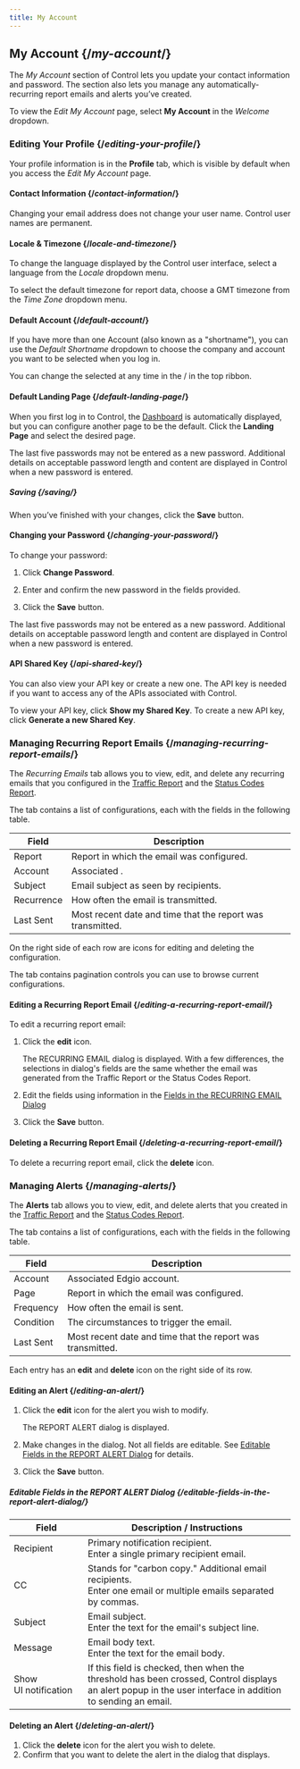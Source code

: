 ```yaml
---
title: My Account
---
```


## My Account  {/*my-account*/}

The *My Account* section of Control lets you update your contact information and password. The section also lets you manage any automatically-recurring report emails and alerts you’ve created.

To view the *Edit My Account* page, select **My Account** in the *Welcome* dropdown.

### Editing Your Profile  {/*editing-your-profile*/}

Your profile information is in the **Profile** tab, which is visible by default when you access the *Edit My Account* page.

#### Contact Information  {/*contact-information*/}

<Callout type="info">Changing your email address does not change your user name. Control user names are permanent.</Callout>

#### Locale & Timezone  {/*locale-and-timezone*/}

To change the language displayed by the Control user interface, select a language from the *Locale* dropdown menu.

To select the default timezone for report data, choose a GMT timezone from the *Time Zone* dropdown menu.

#### Default Account  {/*default-account*/}

If you have more than one Account (also known as a "shortname"), you can use the *Default Shortname* dropdown to choose the company and account you want to be selected when you log in.

<Callout type="info">You can change the selected at any time in the / in the top ribbon.</Callout>

#### Default Landing Page  {/*default-landing-page*/}

When you first log in to Control, the [Dashboard](/delivery/control/support_tools/dashboard) is automatically displayed, but you can configure another page to be the default. Click the **Landing Page** and select the desired page.

<Callout type="info">The last five passwords may not be entered as a new password. Additional details on acceptable password length and content are displayed in Control when a new password is entered.</Callout>

##### Saving  {/*saving*/}

When you’ve finished with your changes, click the **Save** button.

#### Changing your Password  {/*changing-your-password*/}

To change your password:

1.  Click **Change Password**.

2.  Enter and confirm the new password in the fields provided.

3.  Click the **Save** button.

<Callout type="info">The last five passwords may not be entered as a new password. Additional details on acceptable password length and content are displayed in Control when a new password is entered.</Callout>

#### API Shared Key  {/*api-shared-key*/}

You can also view your API key or create a new one. The API key is needed if you want to access any of the APIs associated with Control.

To view your API key, click **Show my Shared Key**. To create a new API key, click **Generate a new Shared Key**.

### Managing Recurring Report Emails  {/*managing-recurring-report-emails*/}

The *Recurring Emails* tab allows you to view, edit, and delete any recurring emails that you configured in the [Traffic Report](/delivery/control/reports/traffic/traffic) and the [Status Codes Report](/delivery/control/reports/content/status_codes).

The tab contains a list of configurations, each with the fields in the following table.

| Field | Description |
| --- | --- |
| Report | Report in which the email was configured. |
| Account | Associated . |
| Subject | Email subject as seen by recipients. |
| Recurrence | How often the email is transmitted. |
| Last Sent | Most recent date and time that the report was transmitted. |

On the right side of each row are icons for editing and deleting the configuration.

The tab contains pagination controls you can use to browse current configurations.

#### Editing a Recurring Report Email {/*editing-a-recurring-report-email*/}

To edit a recurring report email:

1.  Click the **edit** icon.

    The RECURRING EMAIL dialog is displayed. With a few differences, the selections in dialog's fields are the same whether the email was generated from the Traffic Report or the Status Codes Report.

2.  Edit the fields using information in the [Fields in the RECURRING EMAIL Dialog](/delivery/control/reports/general_information/general_information#fields-in-the-recurring-email-dialog)

3.  Click the **Save** button.


#### Deleting a Recurring Report Email {/*deleting-a-recurring-report-email*/}

To delete a recurring report email, click the **delete** icon.

### Managing Alerts  {/*managing-alerts*/}

The **Alerts** tab allows you to view, edit, and delete alerts that you created in the [Traffic Report](/delivery/control/reports/traffic/traffic) and the [Status Codes Report](/delivery/control/reports/content/status_codes).

The tab contains a list of configurations, each with the fields in the following table.

| Field | Description |
| --- | --- |
| Account | Associated Edgio account. |
| Page | Report in which the email was configured. |
| Frequency | How often the email is sent. |
| Condition | The circumstances to trigger the email. |
| Last Sent | Most recent date and time that the report was transmitted. |

Each entry has an **edit** and **delete** icon on the right side of its row.

#### Editing an Alert {/*editing-an-alert*/}

1.  Click the **edit** icon for the alert you wish to modify.

    The REPORT ALERT dialog is displayed.

2.  Make changes in the dialog. Not all fields are editable. See [Editable Fields in the REPORT ALERT Dialog](#editable-fields-in-the-report-alert-dialog) for details.
3.  Click the **Save** button.

##### Editable Fields in the REPORT ALERT Dialog {/*editable-fields-in-the-report-alert-dialog*/}

| Field | Description / Instructions |
| --- | --- |
| Recipient |   Primary notification recipient. <br />Enter a single primary recipient email.  |
| CC  | Stands for "carbon copy." Additional email recipients.<br />Enter one email or multiple emails separated by commas. |
| Subject |  Email subject. <br />Enter the text for the email's subject line.   |
| Message |  	Email body text. <br />Enter the text for the email body.   |
| Show UI notification | If this field is checked, then when the threshold has been crossed, Control displays an alert popup in the user interface in addition to sending an email. |

#### Deleting an Alert {/*deleting-an-alert*/}

1.  Click the **delete** icon for the alert you wish to delete.
2.  Confirm that you want to delete the alert in the dialog that displays.
